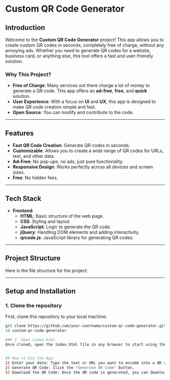 # Custom QR Code Generator

## Introduction

Welcome to the **Custom QR Code Generator** project! This app allows you to create custom QR codes in seconds, completely free of charge, without any annoying ads. Whether you need to generate QR codes for a website, business card, or anything else, this tool offers a fast and user-friendly solution.

### Why This Project?

- **Free of Charge**: Many services out there charge a lot of money to generate a QR code. This app offers an **ad-free**, **free**, and **quick** solution.
- **User Experience**: With a focus on **UI** and **UX**, this app is designed to make QR code creation simple and fast.
- **Open Source**: You can modify and contribute to the code.

---

## Features

- **Fast QR Code Creation**: Generate QR codes in seconds.
- **Customizable**: Allows you to create a wide range of QR codes for URLs, text, and other data.
- **Ad-Free**: No pop-ups, no ads, just pure functionality.
- **Responsive Design**: Works perfectly across all devices and screen sizes.
- **Free**: No hidden fees.

---

## Tech Stack

- **Frontend**:
  - **HTML**: Basic structure of the web page.
  - **CSS**: Styling and layout.
  - **JavaScript**: Logic to generate the QR code.
  - **jQuery**: Handling DOM elements and adding interactivity.
  - **qrcode.js**: JavaScript library for generating QR codes.

---

## Project Structure

Here is the file structure for the project:

---

## Setup and Installation

### 1. Clone the repository

First, clone this repository to your local machine:

```bash
git clone https://github.com/your-username/custom-qr-code-generator.git
cd custom-qr-code-generator

### 2. Open index.html
Once cloned, open the index.html file in any browser to start using the QR code generator.


## How to Use the App
1) Enter your data: Type the text or URL you want to encode into a QR code in the input field.
2) Generate QR Code: Click the "Generate QR Code" button.
3) Download the QR Code: Once the QR code is generated, you can download or save it for your use.